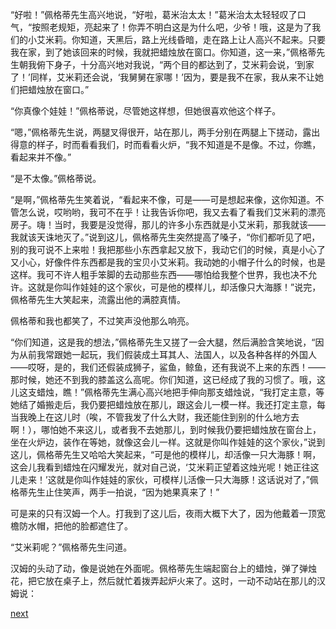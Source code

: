 
“好啦！”佩格蒂先生高兴地说，“好啦，葛米治太太！”葛米治太太轻轻叹了口气，“按照老规矩，亮起来了！你弄不明白这是为什么吧，少爷！哦，这是为了我们的小艾米莉。你知道，天黑后，路上光线昏暗，走在路上让人高兴不起来。只要我在家，到了她该回来的时候，我就把蜡烛放在窗口。你知道，这一来，”佩格蒂先生朝我俯下身子，十分高兴地对我说，“两个目的都达到了，艾米莉会说，‘到家了！’同样，艾米莉还会说，‘我舅舅在家哪！’因为，要是我不在家，我从来不让她们把蜡烛放在窗口。”

“你真像个娃娃！”佩格蒂说，尽管她这样想，但她很喜欢他这个样子。

“嗯，”佩格蒂先生说，两腿叉得很开，站在那儿，两手分别在两腿上下搓动，露出得意的样子，时而看看我们，时而看看火炉，“我不知道是不是像。不过，你瞧，看起来并不像。”

“是不太像。”佩格蒂说。

“是啊，”佩格蒂先生笑着说，“看起来不像，可是——可是想起来像，这你知道。不管怎么说，哎哟哟，我可不在乎！让我告诉你吧，我又去看了看我们艾米莉的漂亮房子。嗨！当时，我要是没觉得，那儿的许多小东西就是小艾米莉，那我就该——我就该天诛地灭了。”说到这儿，佩格蒂先生突然提高了嗓子，“你们都听见了吧，别的我可说不上来啦！我把那些小东西拿起又放下，我动它们的时候，真是小心了又小心，好像件件东西都是我的宝贝小艾米莉。我动她的小帽子什么的时候，也是这样。我可不许人粗手笨脚的去动那些东西——哪怕给我整个世界，我也决不允许。这就是你叫作娃娃的这个家伙，可是他的模样儿，却活像只大海豚！”说完，佩格蒂先生大笑起来，流露出他的满腔真情。

佩格蒂和我也都笑了，不过笑声没他那么响亮。

“你们知道，这是我的想法，”佩格蒂先生又搓了一会大腿，然后满脸含笑地说，“因为从前我常跟她一起玩，我们假装成土耳其人、法国人，以及各种各样的外国人——哎呀，是的，我们还假装成狮子，鲨鱼，鲸鱼，还有我说不上来的东西！——那时候，她还不到我的膝盖这么高呢。你们知道，这已经成了我的习惯了。哦，这儿这支蜡烛，瞧！”佩格蒂先生满心高兴地把手伸向那支蜡烛说，“我打定主意，等她结了婚搬走后，我仍要把蜡烛放在那儿，跟这会儿一模一样。我还打定主意，每当我晚上在这儿时（唉，不管我发了什么大财，我还能住到别的什么地方去啊！），哪怕她不来这儿，或者我不去她那儿，到时候我仍要把蜡烛放在窗台上，坐在火炉边，装作在等她，就像这会儿一样。这就是你叫作娃娃的这个家伙，”说到这儿，佩格蒂先生又哈哈大笑起来，“可是他的模样儿，却活像一只大海豚！啊，这会儿我看到蜡烛在闪耀发光，就对自己说，‘艾米莉正望着这烛光呢！她正往这儿走来！’这就是你叫作娃娃的家伙，可模样儿活像一只大海豚！这话说对了，”佩格蒂先生止住笑声，两手一拍说，“因为她果真来了！”

可是来的只有汉姆一个人。打我到了这儿后，夜雨大概下大了，因为他戴着一顶宽檐防水帽，把他的脸都遮住了。

“艾米莉呢？”佩格蒂先生问道。

汉姆的头动了动，像是说她在外面呢。佩格蒂先生端起窗台上的蜡烛，弹了弹烛花，把它放在桌子上，然后就忙着拨弄起炉火来了。这时，一动不动站在那儿的汉姆说：

[next](page402)